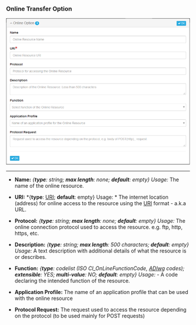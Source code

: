 ### Online Transfer Option 

![Online Transfer Option Edit Window](/assets/reference/edit-objects/metadata/distribution/OnlineTransferOption.PNG)

---

- **Name:** *{**type**: string; **max length**: none; **default**: empty}
  Usage:* The name of the online resource.

- **URI:** *{**type**: [URI](https://guide.mdeditor.org/GLOSSARY.html#uri); **default**: empty}
  Usage: * The internet location (address) for online access to the resource using the [URI](https://guide.mdeditor.org/GLOSSARY.html#uri) format - a.k.a URL.

- **Protocol:**  *{**type**: string; **max length**: none; **default**: empty}
  Usage:* The online connection protocol used to access the resource. e.g. ftp, http, https, etc.

- **Description:** *{**type**: string; **max length**: 500 characters; **default**: empty}
  Usage:* A text description with additional details of what the resource is or describes.

- **Function:** *{**type**: codelist (ISO CI_OnLineFunctionCode, [ADIwg](https://guide.mdeditor.org/GLOSSARY.html#adiwg) codes); **extensible**: YES; **multi-value**: NO; **default**: empty} Usage:* - A code declaring the intended function of the resource.

- **Application Profile:** The name of an application profile that can be used with the online resource

- **Protocol Request:** The request used to access the resource depending on the protocol (to be used mainly for POST requests)
